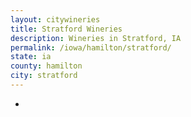 ```yaml
---
layout: citywineries
title: Stratford Wineries
description: Wineries in Stratford, IA
permalink: /iowa/hamilton/stratford/
state: ia
county: hamilton
city: stratford
---
```

-
